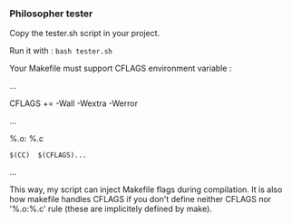 ### Philosopher tester

Copy the tester.sh script in your project.

Run it with :
``bash tester.sh``

Your Makefile must support CFLAGS environment variable :


...

CFLAGS += -Wall -Wextra -Werror

...

%.o: %.c

	$(CC)  $(CFLAGS)...

...


This way, my script can inject Makefile flags during compilation.
It is also how makefile handles CFLAGS if you don't define neither CFLAGS nor '%.o:%.c' rule (these are implicitely defined by make).

